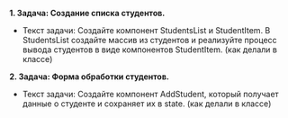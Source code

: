 **1. Задача: Создание списка студентов.**
   - Текст задачи: Создайте компонент StudentsList и StudentItem. В StudentsList создайте массив из студентов и реализуйте процесс вывода студентов в виде компонентов StudentItem. (как делали в классе)

**2. Задача: Форма обработки студентов.**
   - Текст задачи: Создайте компонент AddStudent, который получает данные о студенте и сохраняет их в state. (как делали в классе)
